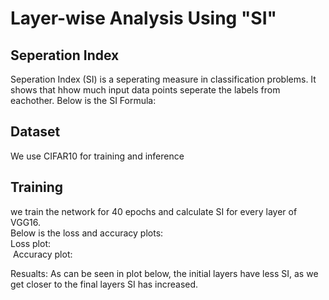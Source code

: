 # Layer-wise Analysis Using "SI"

## Seperation Index 

Seperation Index (SI) is a seperating measure in classification problems. It shows that hhow much input data points seperate the labels from eachother.
Below is the SI Formula: <br/>
<img/>

## Dataset
We use CIFAR10 for training and inference

## Training

we train the network for 40 epochs and calculate SI for every layer of VGG16.<br/>
Below is the loss and accuracy plots:</br>
Loss plot:<br/>
<img/>
Accuracy plot:<br/>
<img/>


Resualts:
As can be seen in plot below, the initial layers have less SI, as we get closer to the final layers
SI has increased.
<img/>
